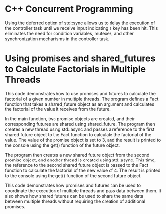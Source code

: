 # C++ Concurrent Programming
Using the deferred option of std::sync allows us to delay the execution of the controller task until we receive input indicating a key has been hit. 
This eliminates the need for condition variables, mutexes, and other synchronization mechanisms in the controller task.
# Using promises and shared_futures to Calculate Factorials in Multiple Threads
This code demonstrates how to use promises and futures to calculate the factorial of a given number in multiple threads. The program defines a Fact function that takes a shared_future object as an argument and calculates the factorial of the value it receives from the future.

In the main function, two promise objects are created, and their corresponding futures are shared using shared_future. The program then creates a new thread using std::async and passes a reference to the first shared future object to the Fact function to calculate the factorial of the value. The value of the promise object is set to 3, and the result is printed to the console using the get() function of the future object.

The program then creates a new shared future object from the second promise object, and another thread is created using std::async. This time, the reference to the second shared future object is passed to the Fact function to calculate the factorial of the new value of 4. The result is printed to the console using the get() function of the second future object.

This code demonstrates how promises and futures can be used to coordinate the execution of multiple threads and pass data between them. It also shows how shared futures can be used to share the same data between multiple threads without requiring the creation of additional promises.
